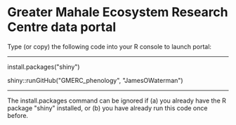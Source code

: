 # Greater Mahale Ecosystem Research Centre data portal

Type (or copy) the following code into your R console to launch portal:

---

install.packages("shiny")

shiny::runGitHub("GMERC_phenology", "JamesOWaterman")

---

The install.packages command can be ignored if (a) you already have the R package "shiny" installed, or (b) you have already run this code once before.


